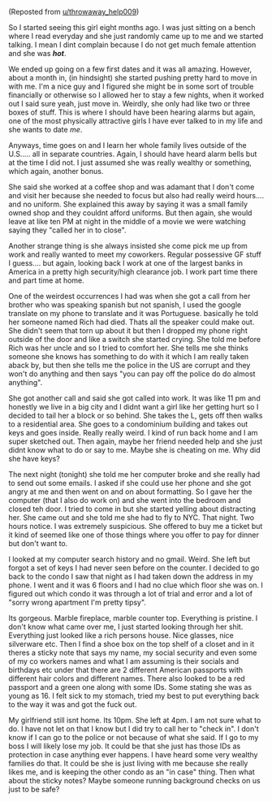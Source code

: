 (Reposted from [u/throwaway\_help009](https://www.reddit.com/u/throwaway_help009/))

So I started seeing this girl eight months ago. I was just sitting on a bench where I read everyday and she just randomly came up to me and we started talking. I mean I dint complain because I do not get much female attention and she was ***hot***.

We ended up going on a few first dates and it was all amazing. However, about a month in, (in hindsight) she started pushing pretty hard to move in with me. I'm a nice guy and I figured she might be in some sort of trouble financially or otherwise so I allowed her to stay a few nights, when it worked out I said sure yeah, just move in. Weirdly, she only had like two or three boxes of stuff. This is where I should have been hearing alarms but again, one of the most physically attractive girls I have ever talked to in my life and she wants to date *me*.

Anyways, time goes on and I learn her whole family lives outside of the U.S..... all in separate countries. Again, I should have heard alarm bells but at the time I did not. I just assumed she was really wealthy or something, which again, another bonus.

She said she worked at a coffee shop and was adamant that I don't come and visit her because she needed to focus but also had really weird hours.... and no uniform. She explained this away by saying it was a small family owned shop and they couldnt afford uniforms. But then again, she would leave at like ten PM at night in the middle of a movie we were watching saying they "called her in to close".

Another strange thing is she always insisted she come pick me up from work and really wanted to meet my coworkers. Regular possessive GF stuff I guess.... but again, looking back I work at one of the largest banks in America in a pretty high security/high clearance job. I work part time there and part time at home.

One of the weirdest occurrences I had was when she got a call from her brother who was speaking spanish but not spanish, I used the google translate on my phone to translate and it was Portuguese. basically he told her someone named Rich had died. Thats all the speaker could make out. She didn't seem that torn up about it but then I dropped my phone right outside of the door and like a switch she started crying. She told me before Rich was her uncle and so I tried to comfort her. She tells me she thinks someone she knows has something to do with it which I am really taken aback by, but then she tells me the police in the US are corrupt and they won't do anything and then says "you can pay off the police do do almost anything".

She got another call and said she got called into work. It was like 11 pm and honestly we live in a big city and I didnt want a girl like her getting hurt so I decided to tail her a block or so behind. She takes the L, gets off then walks to a residential area. She goes to a condominium building and takes out keys and goes inside. Really really weird. I kind of run back home and I am super sketched out. Then again, maybe her friend needed help and she just didnt know what to do or say to me. Maybe she is cheating on me. Why did she have keys?

The next night (tonight) she told me her computer broke and she really had to send out some emails. I asked if she could use her phone and she got angry at me and then went on and on about formatting. So I gave her the computer (that I also do work on) and she went into the bedroom and closed teh door. I tried to come in but she started yelling about distracting her. She came out and she told me she had to fly to NYC. That night. Two hours notice. I was extremely suspicious. She offered to buy me a ticket but it kind of seemed like one of those things where you offer to pay for dinner but don't want to.

I looked at my computer search history and no gmail. Weird. She left but forgot a set of keys I had never seen before on the counter. I decided to go back to the condo I saw that night as I had taken down the address in my phone. I went and it was 6 floors and I had no clue which floor she was on. I figured out which condo it was through a lot of trial and error and a lot of "sorry wrong apartment I'm pretty tipsy".

Its gorgeous. Marble fireplace, marble counter top. Everything is pristine. I don't know what came over me, I just started looking through her shit. Everything just looked like a rich persons house. Nice glasses, nice silverware etc. Then I find a shoe box on the top shelf of a closet and in it theres a sticky note that says my name, my social security and even some of my co workers names and what I am assuming is their socials and birthdays etc under that there are 2 different American passports with different hair colors and different names. There also looked to be a red passport and a green one along with some IDs. Some stating she was as young as 16. I felt sick to my stomach, tried my best to put everything back to the way it was and got the fuck out.

My girlfriend still isnt home. Its 10pm. She left at 4pm. I am not sure what to do. I have not let on that I know but I did try to call her to "check in". I don't know if I can go to the police or not because of what she said. If I go to my boss I will likely lose my job. It could be that she just has those IDs as protection in case anything ever happens. I have heard some very wealthy families do that. It could be she is just living with me because she really likes me, and is keeping the other condo as an "in case" thing. Then what about the sticky notes? Maybe someone running background checks on us just to be safe?